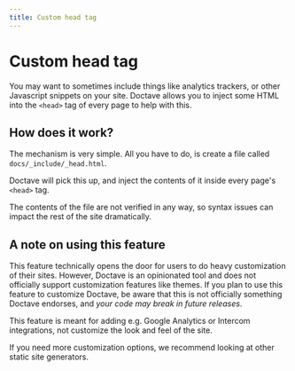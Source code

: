 ```yaml
---
title: Custom head tag
---
```


Custom head tag
===============

You may want to sometimes include things like analytics trackers, or other Javascript  snippets on
your site. Doctave allows you to inject some HTML into the `<head>` tag of every page to help with
this.

## How does it work?

The mechanism is very simple. All you have to do, is create a file called
`docs/_include/_head.html`.

Doctave will pick this up, and inject the contents of it inside every page's `<head>` tag.

The contents of the file are not verified in any way, so syntax issues can impact the rest of the
site dramatically.

## A note on using this feature

This feature technically opens the door for users to do heavy customization of their sites. However,
Doctave is an opinionated tool and does not officially support customization features like themes.
If you plan to use this feature to customize Doctave, be aware that this is not officially something
Doctave endorses, and _your code may break in future releases_.

This feature is meant for adding e.g. Google Analytics or Intercom integrations, not customize the
look and feel of the site.

If you need more customization options, we recommend looking at other static site generators.

